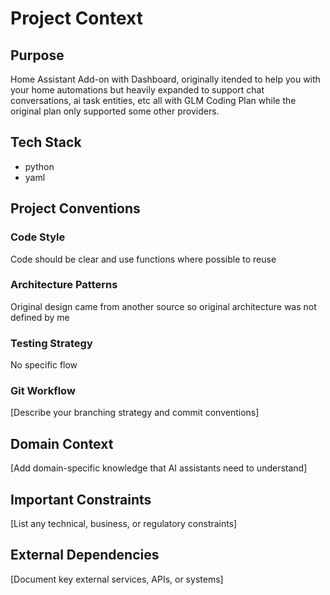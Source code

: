 # Project Context

## Purpose
Home Assistant Add-on with Dashboard, originally itended to help you with your home automations but heavily expanded to support chat conversations, ai task entities, etc all with GLM Coding Plan while the original plan only supported some other providers.

## Tech Stack
- python
- yaml

## Project Conventions

### Code Style
Code should be clear and use functions where possible to reuse

### Architecture Patterns
Original design came from another source so original architecture was not defined by me

### Testing Strategy
No specific flow

### Git Workflow
[Describe your branching strategy and commit conventions]

## Domain Context
[Add domain-specific knowledge that AI assistants need to understand]

## Important Constraints
[List any technical, business, or regulatory constraints]

## External Dependencies
[Document key external services, APIs, or systems]
